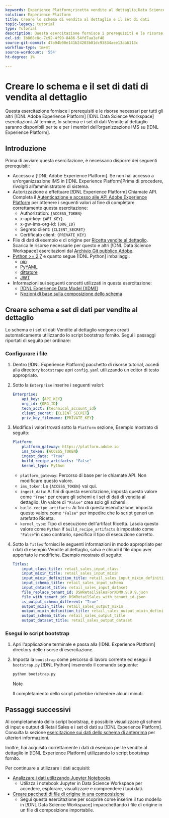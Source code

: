 ```yaml
---
keywords: Experience Platform;ricetta vendite al dettaglio;Data Science Workspace;argomenti popolari;ricette
solution: Experience Platform
title: Creare lo schema di vendita al dettaglio e il set di dati
topic-legacy: tutorial
type: Tutorial
description: Questa esercitazione fornisce i prerequisiti e le risorse necessari per tutte le altre esercitazioni di Adobe Experience Platform Data Science Workspace. Al termine, lo schema e i set di dati Vendite al dettaglio saranno disponibili per te e per i membri della tua organizzazione IMS all’Experience Platform.
exl-id: 1b868c8c-7c92-4f99-8486-54fd7aa1af48
source-git-commit: 47a94b00e141b24203b01dc93834aee13aa6113c
workflow-type: tm+mt
source-wordcount: '554'
ht-degree: 1%

---
```



# Creare lo schema e il set di dati di vendita al dettaglio

Questa esercitazione fornisce i prerequisiti e le risorse necessari per tutti gli altri [!DNL Adobe Experience Platform] [!DNL Data Science Workspace] esercitazioni. Al termine, lo schema e i set di dati Vendite al dettaglio saranno disponibili per te e per i membri dell’organizzazione IMS su [!DNL Experience Platform].

## Introduzione

Prima di avviare questa esercitazione, è necessario disporre dei seguenti prerequisiti:
- Accesso a [!DNL Adobe Experience Platform]. Se non hai accesso a un’organizzazione IMS in [!DNL Experience Platform]Prima di procedere, rivolgiti all’amministratore di sistema.
- Autorizzazione a effettuare [!DNL Experience Platform] Chiamate API. Completa il [Autenticazione e accesso alle API Adobe Experience Platform](https://www.adobe.com/go/platform-api-authentication-en) per ottenere i seguenti valori al fine di completare correttamente questa esercitazione:
   - Authorization: `{ACCESS_TOKEN}`
   - x-api-key: `{API_KEY}`
   - x-gw-ims-org-id: `{ORG_ID}`
   - Segreto client: `{CLIENT_SECRET}`
   - Certificato client: `{PRIVATE_KEY}`
- File di dati di esempio e di origine per [Ricetta vendite al dettaglio](../pre-built-recipes/retail-sales.md). Scarica le risorse necessarie per questo e altri [!DNL Data Science Workspace] esercitazioni dal [Archivio Git pubblico Adobe](https://github.com/adobe/experience-platform-dsw-reference/).
- [Python >= 2,7](https://www.python.org/downloads/) e quanto segue [!DNL Python] imballaggi:
   - [pip](https://pypi.org/project/pip/)
   - [PyYAML](https://pyyaml.org/)
   - [dittatore](https://pypi.org/project/dictor/)
   - [JWT](https://pypi.org/project/jwt/)
- Informazioni sui seguenti concetti utilizzati in questa esercitazione:
   - [[!DNL Experience Data Model (XDM)]](../../xdm/home.md)
   - [Nozioni di base sulla composizione dello schema](../../xdm/schema/field-dictionary.md)

## Creare schema e set di dati per vendite al dettaglio

Lo schema e i set di dati Vendite al dettaglio vengono creati automaticamente utilizzando lo script bootstrap fornito. Segui i passaggi riportati di seguito per ordinare:

### Configurare i file

1. Dentro [!DNL Experience Platform] pacchetto di risorse tutorial, accedi alla directory `bootstrap`e apri `config.yaml` utilizzando un editor di testo appropriato.
2. Sotto la `Enterprise` inserire i seguenti valori:

   ```yaml
   Enterprise:
       api_key: {API_KEY}
       org_id: {ORG_ID}
       tech_acct: {technical_account_id}
       client_secret: {CLIENT_SECRET}
       priv_key_filename: {PRIVATE_KEY}
   ```

3. Modifica i valori trovati sotto la `Platform` sezione, Esempio mostrato di seguito:

   ```yaml
   Platform:
       platform_gateway: https://platform.adobe.io
       ims_token: {ACCESS_TOKEN}
       ingest_data: "True"
       build_recipe_artifacts: "False"
       kernel_type: Python
   ```

   - `platform_gateway`: Percorso di base per le chiamate API. Non modificare questo valore.
   - `ims_token`: Le `{ACCESS_TOKEN}` vai qui.
   - `ingest_data`: Ai fini di questa esercitazione, imposta questo valore come `"True"` per creare gli schemi e i set di dati di vendita al dettaglio. Un valore di `"False"` crea solo gli schemi.
   - `build_recipe_artifacts`: Ai fini di questa esercitazione, imposta questo valore come `"False"` per impedire che lo script generi un artefatto Ricetta.
   - `kernel_type`: Tipo di esecuzione dell&#39;artifact Ricetta. Lascia questo valore come `Python` if `build_recipe_artifacts` è impostato come `"False"`in caso contrario, specifica il tipo di esecuzione corretto.

4. Sotto la `Titles` fornisci le seguenti informazioni in modo appropriato per i dati di esempio Vendite al dettaglio, salva e chiudi il file dopo aver apportato le modifiche. Esempio mostrato di seguito:

   ```yaml
   Titles:
       input_class_title: retail_sales_input_class
       input_mixin_title: retail_sales_input_mixin
       input_mixin_definition_title: retail_sales_input_mixin_definition
       input_schema_title: retail_sales_input_schema
       input_dataset_title: retail_sales_input_dataset
       file_replace_tenant_id: DSWRetailSalesForXDM0.9.9.9.json
       file_with_tenant_id: DSWRetailSales_with_tenant_id.json
       is_output_schema_different: "True"
       output_mixin_title: retail_sales_output_mixin
       output_mixin_definition_title: retail_sales_output_mixin_definition
       output_schema_title: retail_sales_output_title
       output_dataset_title: retail_sales_output_dataset
   ```

### Esegui lo script bootstrap

1. Apri l&#39;applicazione terminale e passa alla [!DNL Experience Platform] directory delle risorse di esercitazione.
2. Imposta la `bootstrap` come percorso di lavoro corrente ed esegui il `bootstrap.py` [!DNL Python] inserendo il comando seguente:

   ```bash
   python bootstrap.py
   ```

   >[!NOTE]
   >
   >Il completamento dello script potrebbe richiedere alcuni minuti.

## Passaggi successivi

Al completamento dello script bootstrap, è possibile visualizzare gli schemi di input e output di Retail Sales e i set di dati su [!DNL Experience Platform]. Consulta la sezione [esercitazione sui dati dello schema di anteprima](./preview-schema-data.md)
per ulteriori informazioni.

Inoltre, hai acquisito correttamente i dati di esempio per le vendite al dettaglio in [!DNL Experience Platform] utilizzando lo script bootstrap fornito.

Per continuare a utilizzare i dati acquisiti:
- [Analizzare i dati utilizzando Jupyter Notebooks](../jupyterlab/analyze-your-data.md)
   - Utilizza i notebook Jupyter in Data Science Workspace per accedere, esplorare, visualizzare e comprendere i tuoi dati.
- [Creare pacchetti di file di origine in una composizione](./package-source-files-recipe.md)
   - Segui questa esercitazione per scoprire come inserire il tuo modello in [!DNL Data Science Workspace] impacchettando i file di origine in un file di composizione importabile.
